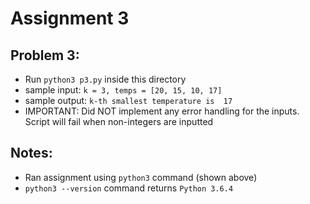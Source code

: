 # Assignment 3
## Problem 3:
* Run `python3 p3.py` inside this directory
* sample input: `k = 3, temps = [20, 15, 10, 17]`
* sample output: `k-th smallest temperature is  17`
* IMPORTANT: Did NOT implement any error handling for the inputs. Script will fail when non-integers are inputted
## Notes:
* Ran assignment using `python3` command (shown above)
* `python3 --version` command returns `Python 3.6.4`